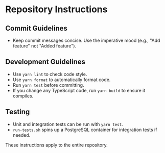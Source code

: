 # Repository Instructions

## Commit Guidelines
- Keep commit messages concise. Use the imperative mood (e.g., "Add feature" not "Added feature").

## Development Guidelines
- Use `yarn lint` to check code style.
- Use `yarn format` to automatically format code.
- Run `yarn test` before committing.
- If you change any TypeScript code, run `yarn build` to ensure it compiles.

## Testing
- Unit and integration tests can be run with `yarn test`.
- `run-tests.sh` spins up a PostgreSQL container for integration tests if needed.

These instructions apply to the entire repository.
